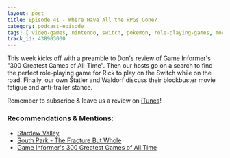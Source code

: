 ```yaml
---
layout: post
title: Episode 41 - Where Have All the RPGs Gone?
category: podcast-episode
tags: [ video-games, nintendo, switch, pokemon, role-playing-games, movies ]
track_id: 438903000
---
```


This week kicks off with a preamble to Don's review of Game Informer's "300 Greatest Games of All-Time".  Then our hosts go on a search to find the perfect role-playing game for Rick to play on the Switch while on the road. Finally, our own Statler and Waldorf discuss their blockbuster movie fatigue and anti-trailer stance.

Remember to subscribe & leave us a review on [iTunes](https://itunes.apple.com/us/podcast/the-rick-don-show/id1229942938)!

<!--more-->

### Recommendations & Mentions:
- [Stardew Valley](https://stardewvalley.net/)
- [South Park - The Fracture But Whole](https://www.nintendo.com/games/detail/south-park-the-fractured-but-whole-switch)
- [Game Informer's 300 Greatest Games of All Time](https://www.listchallenges.com/game-informers-300-greatest-games-of-all-time)
